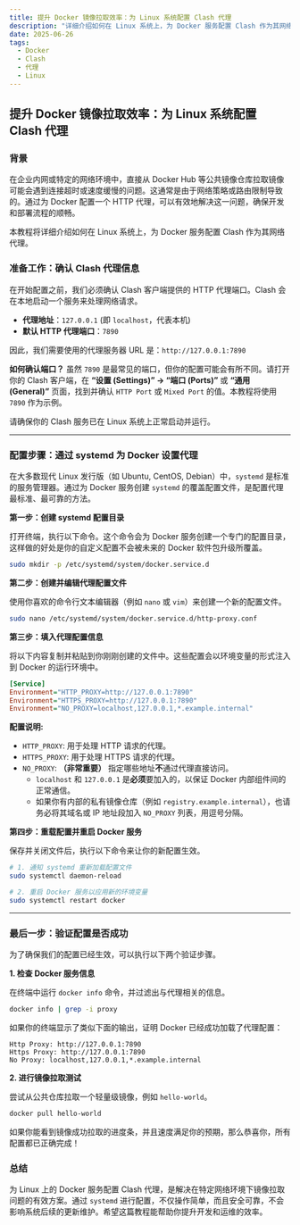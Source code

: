 ```yaml
---
title: 提升 Docker 镜像拉取效率：为 Linux 系统配置 Clash 代理
description: "详细介绍如何在 Linux 系统上，为 Docker 服务配置 Clash 作为其网络代理。"
date: 2025-06-26
tags:
  - Docker
  - Clash
  - 代理
  - Linux
---
```

## 提升 Docker 镜像拉取效率：为 Linux 系统配置 Clash 代理

### 背景

在企业内网或特定的网络环境中，直接从 Docker Hub 等公共镜像仓库拉取镜像可能会遇到连接超时或速度缓慢的问题。这通常是由于网络策略或路由限制导致的。通过为 Docker 配置一个 HTTP 代理，可以有效地解决这一问题，确保开发和部署流程的顺畅。

本教程将详细介绍如何在 Linux 系统上，为 Docker 服务配置 Clash 作为其网络代理。

### 准备工作：确认 Clash 代理信息

在开始配置之前，我们必须确认 Clash 客户端提供的 HTTP 代理端口。Clash 会在本地启动一个服务来处理网络请求。

  * **代理地址**：`127.0.0.1` (即 `localhost`，代表本机)
  * **默认 HTTP 代理端口**：`7890`

因此，我们需要使用的代理服务器 URL 是：`http://127.0.0.1:7890`

**如何确认端口？**
虽然 `7890` 是最常见的端口，但你的配置可能会有所不同。请打开你的 Clash 客户端，在 **“设置 (Settings)” -\> “端口 (Ports)”** 或 **“通用 (General)”** 页面，找到并确认 `HTTP Port` 或 `Mixed Port` 的值。本教程将使用 `7890` 作为示例。

请确保你的 Clash 服务已在 Linux 系统上正常启动并运行。

-----

### 配置步骤：通过 systemd 为 Docker 设置代理

在大多数现代 Linux 发行版（如 Ubuntu, CentOS, Debian）中，`systemd` 是标准的服务管理器。通过为 Docker 服务创建 `systemd` 的覆盖配置文件，是配置代理最标准、最可靠的方法。

**第一步：创建 systemd 配置目录**

打开终端，执行以下命令。这个命令会为 Docker 服务创建一个专门的配置目录，这样做的好处是你的自定义配置不会被未来的 Docker 软件包升级所覆盖。

```bash
sudo mkdir -p /etc/systemd/system/docker.service.d
```

**第二步：创建并编辑代理配置文件**

使用你喜欢的命令行文本编辑器（例如 `nano` 或 `vim`）来创建一个新的配置文件。

```bash
sudo nano /etc/systemd/system/docker.service.d/http-proxy.conf
```

**第三步：填入代理配置信息**

将以下内容复制并粘贴到你刚刚创建的文件中。这些配置会以环境变量的形式注入到 Docker 的运行环境中。

```ini
[Service]
Environment="HTTP_PROXY=http://127.0.0.1:7890"
Environment="HTTPS_PROXY=http://127.0.0.1:7890"
Environment="NO_PROXY=localhost,127.0.0.1,*.example.internal"
```

**配置说明:**

  * `HTTP_PROXY`: 用于处理 HTTP 请求的代理。
  * `HTTPS_PROXY`: 用于处理 HTTPS 请求的代理。
  * `NO_PROXY`: **（非常重要）** 指定哪些地址**不**通过代理直接访问。
      * `localhost` 和 `127.0.0.1` 是**必须**要加入的，以保证 Docker 内部组件间的正常通信。
      * 如果你有内部的私有镜像仓库（例如 `registry.example.internal`），也请务必将其域名或 IP 地址段加入 `NO_PROXY` 列表，用逗号分隔。

**第四步：重载配置并重启 Docker 服务**

保存并关闭文件后，执行以下命令来让你的新配置生效。

```bash
# 1. 通知 systemd 重新加载配置文件
sudo systemctl daemon-reload

# 2. 重启 Docker 服务以应用新的环境变量
sudo systemctl restart docker
```

-----

### 最后一步：验证配置是否成功

为了确保我们的配置已经生效，可以执行以下两个验证步骤。

**1. 检查 Docker 服务信息**

在终端中运行 `docker info` 命令，并过滤出与代理相关的信息。

```bash
docker info | grep -i proxy
```

如果你的终端显示了类似下面的输出，证明 Docker 已经成功加载了代理配置：

```
Http Proxy: http://127.0.0.1:7890
Https Proxy: http://127.0.0.1:7890
No Proxy: localhost,127.0.0.1,*.example.internal
```

**2. 进行镜像拉取测试**

尝试从公共仓库拉取一个轻量级镜像，例如 `hello-world`。

```bash
docker pull hello-world
```

如果你能看到镜像成功拉取的进度条，并且速度满足你的预期，那么恭喜你，所有配置都已正确完成！

### 总结

为 Linux 上的 Docker 服务配置 Clash 代理，是解决在特定网络环境下镜像拉取问题的有效方案。通过 `systemd` 进行配置，不仅操作简单，而且安全可靠，不会影响系统后续的更新维护。希望这篇教程能帮助你提升开发和运维的效率。